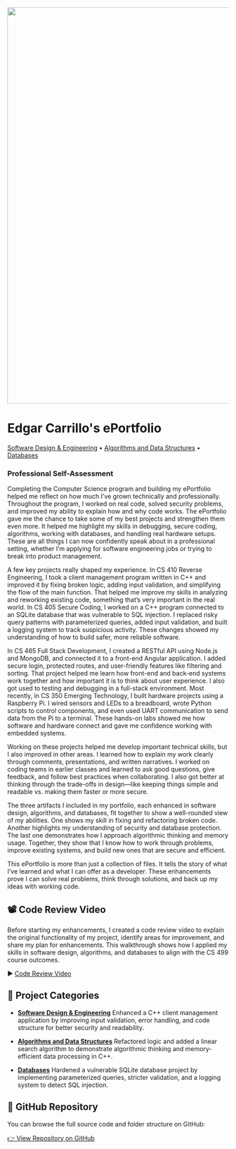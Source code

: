<img src="https://images.unsplash.com/photo-1550751827-4bd374c3f58b?auto=format&fit=crop&w=1450&q=80" width="900">

# Edgar Carrillo's ePortfolio


[Software Design & Engineering](./Software%20Design%20and%20Engineering/) • [Algorithms and Data Structures](./Algorithms%20and%20Data%20Structure/) • [Databases](./Databases/)

### Professional Self-Assessment
Completing the Computer Science program and building my ePortfolio helped me reflect on how much I’ve grown technically and professionally. Throughout the program, I worked on real code, solved security problems, and improved my ability to explain how and why code works. The ePortfolio gave me the chance to take some of my best projects and strengthen them even more. It helped me highlight my skills in debugging, secure coding, algorithms, working with databases, and handling real hardware setups. These are all things I can now confidently speak about in a professional setting, whether I’m applying for software engineering jobs or trying to break into product management.

A few key projects really shaped my experience. In CS 410 Reverse Engineering, I took a client management program written in C++ and improved it by fixing broken logic, adding input validation, and simplifying the flow of the main function. That helped me improve my skills in analyzing and reworking existing code, something that’s very important in the real world. In CS 405 Secure Coding, I worked on a C++ program connected to an SQLite database that was vulnerable to SQL injection. I replaced risky query patterns with parameterized queries, added input validation, and built a logging system to track suspicious activity. These changes showed my understanding of how to build safer, more reliable software.

In CS 465 Full Stack Development, I created a RESTful API using Node.js and MongoDB, and connected it to a front-end Angular application. I added secure login, protected routes, and user-friendly features like filtering and sorting. That project helped me learn how front-end and back-end systems work together and how important it is to think about user experience. I also got used to testing and debugging in a full-stack environment. Most recently, in CS 350 Emerging Technology, I built hardware projects using a Raspberry Pi. I wired sensors and LEDs to a breadboard, wrote Python scripts to control components, and even used UART communication to send data from the Pi to a terminal. These hands-on labs showed me how software and hardware connect and gave me confidence working with embedded systems.

Working on these projects helped me develop important technical skills, but I also improved in other areas. I learned how to explain my work clearly through comments, presentations, and written narratives. I worked on coding teams in earlier classes and learned to ask good questions, give feedback, and follow best practices when collaborating. I also got better at thinking through the trade-offs in design—like keeping things simple and readable vs. making them faster or more secure.

The three artifacts I included in my portfolio, each enhanced in software design, algorithms, and databases, fit together to show a well-rounded view of my abilities. One shows my skill in fixing and refactoring broken code. Another highlights my understanding of security and database protection. The last one demonstrates how I approach algorithmic thinking and memory usage. Together, they show that I know how to work through problems, improve existing systems, and build new ones that are secure and efficient.

This ePortfolio is more than just a collection of files. It tells the story of what I’ve learned and what I can offer as a developer. These enhancements prove I can solve real problems, think through solutions, and back up my ideas with working code. 

## 📽️ Code Review Video

Before starting my enhancements, I created a code review video to explain the original functionality of my project, identify areas for improvement, and share my plan for enhancements. This walkthrough shows how I applied my skills in software design, algorithms, and databases to align with the CS 499 course outcomes.

▶️ [Code Review Video](https://www.youtube.com/watch?v=zfYRl7XZTf4)

## 📂 Project Categories

- **[Software Design & Engineering](./Software%20Design%20and%20Engineering/)**
  Enhanced a C++ client management application by improving input validation, error handling, and code structure for better security and readability.
  
- **[Algorithms and Data Structures](./Algorithms%20and%20Data%20Structure/)**
  Refactored logic and added a linear search algorithm to demonstrate algorithmic thinking and memory-efficient data processing in C++.
  
- **[Databases](./Databases/)**
  Hardened a vulnerable SQLite database project by implementing parameterized queries, stricter validation, and a logging system to detect SQL injection.

## 🔗 GitHub Repository

You can browse the full source code and folder structure on GitHub:

[👉 View Repository on GitHub](https://github.com/edgarcarrillosandoval/edgarc-eportfolio)
